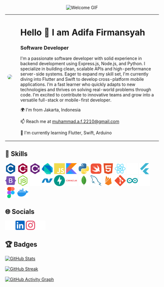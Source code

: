 <p align="center">
  <img src="https://user-images.githubusercontent.com/74038190/225813708-98b745f2-7d22-48cf-9150-083f1b00d6c9.gif" alt="Welcome GIF" />
</p>

<table>
  <tr>
    <td>
      <!-- Replace the image URL with your actual profile picture -->
      <img src="https://github.com/user-attachments/assets/425563b0-f70e-483a-8d36-b1c7b53707b4" width="150" style="border-radius: 100%;" />
    </td>
    <td style="padding-left: 20px;">
      <h1>Hello 👋 I am Adifa Firmansyah</h1>
      <h3>Software Developer</h3>
      <p>
        I'm a passionate software developer with solid experience in backend development using Express.js, Node.js, and Python. I specialize in building clean,              scalable APIs and high-performance server-side systems. Eager to expand my skill set, I'm currently diving into Flutter and Swift to develop cross-platform          mobile applications. I’m a fast learner who quickly adapts to new technologies and thrives on solving real-world problems through code. I'm excited to               contribute to innovative teams and grow into a versatile full-stack or mobile-first developer.
      </p>
      <p>🌍 I'm from Jakarta, Indonesia</p>
      <p>📫 Reach me at <a href="mail to:muhammad.a.f.2210@gmail.com">muhammad.a.f.2210@gmail.com</a></p>
      <p>🌱 I'm currently learning Flutter, Swift, Arduino</p>
    </td>
  </tr>
</table>

<h2>🚀 Skills</h2>
<p>
  <img height="36" src="https://raw.githubusercontent.com/ShahVandit8/profile-x/refs/heads/main/public/icons/skills/c-colored.svg" alt="C" />
  <img height="36" src="https://raw.githubusercontent.com/ShahVandit8/profile-x/refs/heads/main/public/icons/skills/cplusplus-colored.svg" alt="C++" />
  <img height="36" src="https://raw.githubusercontent.com/ShahVandit8/profile-x/refs/heads/main/public/icons/skills/csharp-colored.svg" alt="C#" />
  <img height="36" src="https://raw.githubusercontent.com/ShahVandit8/profile-x/refs/heads/main/public/icons/skills/dart-colored.svg" alt="Dart" />
  <img height="36" src="https://raw.githubusercontent.com/ShahVandit8/profile-x/refs/heads/main/public/icons/skills/javascript-colored.svg" alt="JavaScript" />
  <img height="36" src="https://raw.githubusercontent.com/ShahVandit8/profile-x/refs/heads/main/public/icons/skills/kotlin-colored.svg" alt="Kotlin" />
  <img height="36" src="https://raw.githubusercontent.com/ShahVandit8/profile-x/refs/heads/main/public/icons/skills/python-colored.svg" alt="Python" />
  <img height="36" src="https://raw.githubusercontent.com/ShahVandit8/profile-x/refs/heads/main/public/icons/skills/swift-colored.svg" alt="Swift" />
  <img height="36" src="https://raw.githubusercontent.com/ShahVandit8/profile-x/refs/heads/main/public/icons/skills/html5-colored.svg" alt="HTML5" />
  <img height="36" src="https://raw.githubusercontent.com/ShahVandit8/profile-x/refs/heads/main/public/icons/skills/react-colored.svg" alt="React" />
  <img height="36" src="https://raw.githubusercontent.com/ShahVandit8/profile-x/refs/heads/main/public/icons/skills/nextjs-colored-dark.svg" alt="NextJs" />
  <img height="36" src="https://raw.githubusercontent.com/ShahVandit8/profile-x/refs/heads/main/public/icons/skills/flutter-colored.svg" alt="Flutter" />
  <img height="36" src="https://raw.githubusercontent.com/ShahVandit8/profile-x/refs/heads/main/public/icons/skills/bootstrap-colored.svg" alt="Bootstrap" />
  <img height="36" src="https://raw.githubusercontent.com/ShahVandit8/profile-x/refs/heads/main/public/icons/skills/nodejs-colored.svg" alt="NodeJS" />
  <img height="36" src="https://raw.githubusercontent.com/ShahVandit8/profile-x/refs/heads/main/public/icons/skills/express-colored-dark.svg" alt="Express" />
  <img height="36" src="https://raw.githubusercontent.com/ShahVandit8/profile-x/refs/heads/main/public/icons/skills/dot-net-colored.svg" alt=".NET" />
  <img height="36" src="https://raw.githubusercontent.com/ShahVandit8/profile-x/refs/heads/main/public/icons/skills/fastapi-colored.svg" alt="FastAPI" />
  <img height="36" src="https://raw.githubusercontent.com/ShahVandit8/profile-x/refs/heads/main/public/icons/skills/oracle-colored.svg" alt="Oracle" />
  <img height="36" src="https://raw.githubusercontent.com/ShahVandit8/profile-x/refs/heads/main/public/icons/skills/mongodb-colored.svg" alt="MongoDB" />
  <img height="36" src="https://raw.githubusercontent.com/ShahVandit8/profile-x/refs/heads/main/public/icons/skills/mysql-colored.svg" alt="MySQL" />
  <img height="36" src="https://raw.githubusercontent.com/ShahVandit8/profile-x/refs/heads/main/public/icons/skills/firebase-colored.svg" alt="Firebase" />
  <img height="36" src="https://raw.githubusercontent.com/ShahVandit8/profile-x/refs/heads/main/public/icons/skills/git-colored.svg" alt="Git" />
  <img height="36" src="https://raw.githubusercontent.com/ShahVandit8/profile-x/refs/heads/main/public/icons/skills/arduino-colored.svg" alt="Arduino" />
  <img height="36" src="https://raw.githubusercontent.com/ShahVandit8/profile-x/refs/heads/main/public/icons/skills/macos-colored-dark.svg" alt="MacOS" />
  <img height="36" src="https://raw.githubusercontent.com/ShahVandit8/profile-x/refs/heads/main/public/icons/skills/figma-colored.svg" alt="Figma" />
  <img height="36" src="https://raw.githubusercontent.com/ShahVandit8/profile-x/refs/heads/main/public/icons/skills/docker-colored.svg" alt="Docker" />
</p>

<h2>🌐 Socials</h2>
<p>
  <a href="https://github.com/fasyaaa" target="_blank"><img height="30" src="https://raw.githubusercontent.com/ShahVandit8/profile-x/refs/heads/main/public/icons/socials/github-dark.svg" alt="GitHub" /></a>
  <a href="https://www.linkedin.com/in/adifafirmansyah" target="_blank"><img height="30" src="https://raw.githubusercontent.com/ShahVandit8/profile-x/refs/heads/main/public/icons/socials/linkedin.svg" alt="LinkedIn" /></a>
  <a href="https://www.instagram.com/adifafirmansyah" target="_blank"><img height="30" src="https://raw.githubusercontent.com/ShahVandit8/profile-x/refs/heads/main/public/icons/socials/instagram.svg" alt="Instagram" /></a>
  <a href="https://www.threads.net/@adifafirmansyah" target="_blank"><img height="30" src="https://raw.githubusercontent.com/ShahVandit8/profile-x/refs/heads/main/public/icons/socials/threads-dark.svg" alt="Threads" /></a>
</p>

<h2>🏆 Badges</h2>
<p>
  <a href="http://www.github.com/fasyaaa">
    <img src="https://github-readme-stats.vercel.app/api?username=fasyaaa&hide=stars,issues,&title_color=ef4444&text_color=ffffff&icon_color=f97316&bg_color=181824&hide_border=true&show_icons=true" alt="GitHub Stats" />
  </a>
  <br/><br/>
  <a href="http://www.github.com/fasyaaa">
    <img src="https://streak-stats.demolab.com/?user=fasyaaa&stroke=ffffff&background=181824&ring=ef4444&fire=ef4444&currStreakNum=ffffff&currStreakLabel=ef4444&sideNums=ffffff&sideLabels=ffffff&dates=ffffff&hide_border=true" alt="GitHub Streak" />
  </a>
  <br/><br/>
  <a href="http://www.github.com/fasyaaa">
    <img width="75%" src="https://github-readme-activity-graph.vercel.app/graph?username=fasyaaa&bg_color=181824&color=ffffff&line=f97316&point=ffffff&area_color=181824&area=true&hide_border=true&custom_title=GitHub%20Commits%20Graph" alt="GitHub Activity Graph" />
  </a>
</p>

